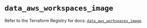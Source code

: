 # `data_aws_workspaces_image`

Refer to the Terraform Registry for docs: [`data_aws_workspaces_image`](https://registry.terraform.io/providers/hashicorp/aws/6.13.0/docs/data-sources/workspaces_image).
